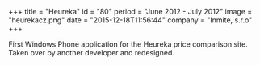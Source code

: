+++
title = "Heureka"
id = "80"
period = "June 2012 - July 2012"
image = "heurekacz.png"
date = "2015-12-18T11:56:44"
company = "Inmite, s.r.o"
+++

First Windows Phone application for the Heureka price comparison site. Taken over by another developer and redesigned. 
